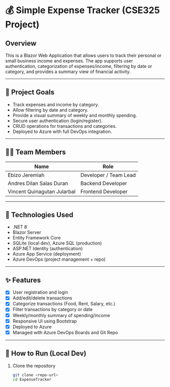 # 💰 Simple Expense Tracker (CSE325 Project)

## Overview
This is a Blazor Web Application that allows users to track their personal or small business income and expenses. The app supports user authentication, categorization of expenses/income, filtering by date or category, and provides a summary view of financial activity.

---

## 🎯 Project Goals
- Track expenses and income by category.
- Allow filtering by date and category.
- Provide a visual summary of weekly and monthly spending.
- Secure user authentication (login/register).
- CRUD operations for transactions and categories.
- Deployed to Azure with full DevOps integration.

---

## 👨‍💻 Team Members
| Name                        | Role                  |
|-----------------------------|-----------------------|
| Ebizo Jeremiah              | Developer / Team Lead |
| Andres Dilan Salas Duran    | Backend Developer     |
| Vincent Quinagutan Jularbal | Frontend Developer    |

---

## 🚀 Technologies Used
- .NET 8
- Blazor Server
- Entity Framework Core
- SQLite (local dev), Azure SQL (production)
- ASP.NET Identity (authentication)
- Azure App Service (deployment)
- Azure DevOps (project management + repo)

---

## ✨ Features
- [x] User registration and login
- [x] Add/edit/delete transactions
- [x] Categorize transactions (Food, Rent, Salary, etc.)
- [x] Filter transactions by category or date
- [x] Weekly/monthly summary of spending/income
- [x] Responsive UI using Bootstrap
- [x] Deployed to Azure
- [x] Managed with Azure DevOps Boards and Git Repo

---

## 🔧 How to Run (Local Dev)
1. Clone the repository  
   ```bash
   git clone <repo-url>
   cd ExpenseTracker
